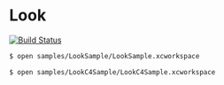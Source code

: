 Look
====

  [![Build Status](https://api.travis-ci.org/wookay/Look.svg?branch=master)](https://travis-ci.org/wookay/Look)



```sh
$ open samples/LookSample/LookSample.xcworkspace 

$ open samples/LookC4Sample/LookC4Sample.xcworkspace
```
